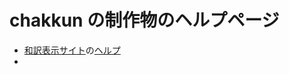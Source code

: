 # chakkun の制作物のヘルプページ

- [和訳表示サイト](https://chakkun1121.github.io/view-english/)の[ヘルプ](/view-english)
-
